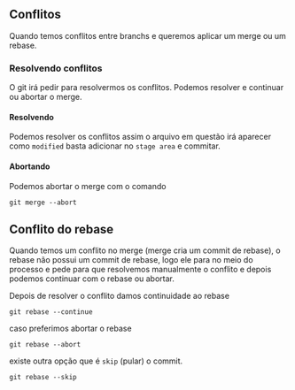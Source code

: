 ## Conflitos
Quando temos conflitos entre branchs e queremos aplicar um merge ou um rebase.

### Resolvendo conflitos
O git irá pedir para resolvermos os conflitos. Podemos resolver e continuar ou
abortar o merge.

#### Resolvendo
Podemos resolver os conflitos
assim o arquivo em questão irá aparecer como `modified` basta adicionar no 
`stage area` e commitar.

#### Abortando
Podemos abortar o merge com o comando 

    git merge --abort

## Conflito do rebase 
Quando temos um conflito no merge (merge cria um commit de rebase), o rebase não 
possui um commit de rebase, logo ele para no meio do processo e pede para 
que resolvemos manualmente o conflito e depois podemos continuar com o rebase 
ou abortar.

Depois de resolver o conflito damos continuidade ao rebase

    git rebase --continue

caso preferimos abortar o rebase

    git rebase --abort 

existe outra opção que é `skip` (pular) o commit.

    git rebase --skip
